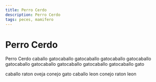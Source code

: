 ```yaml
---
title: Perro Cerdo
description: Perro Cerdo
tags: peces, mamifero
---
```


# Perro Cerdo

Perro Cerdo caballo gatocaballo gatocaballo gatocaballo gatocaballo gatocaballo gatocaballo gatocaballo gatocaballo gatocaballo gato

caballo raton oveja conejo gato caballo leon conejo raton leon
